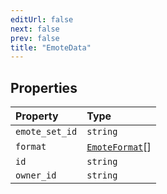 ```yaml
---
editUrl: false
next: false
prev: false
title: "EmoteData"
---
```


## Properties

| Property | Type |
| :------ | :------ |
| `emote_set_id` | `string` |
| `format` | [`EmoteFormat`](/api/eventsub/type-aliases/emoteformat/)[] |
| `id` | `string` |
| `owner_id` | `string` |
